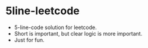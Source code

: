 # 5line-leetcode

- 5-line-code solution for leetcode.
- Short is important, but clear logic is more important.
- Just for fun.
